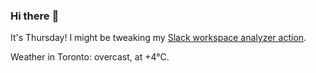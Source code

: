 ### Hi there :wave:

It's Thursday! I might be tweaking my [Slack workspace analyzer action](https://github.com/bewuethr/slack-analyzer).

Weather in Toronto: overcast, at +4°C.
